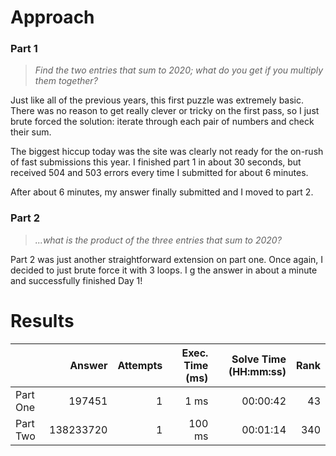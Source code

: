 # Approach
### Part 1
> _Find the two entries that sum to 2020; what do you get if you multiply them together?_

Just like all of the previous years, this first puzzle was extremely basic.
There was no reason to get really clever or tricky on the first pass,
so I just brute forced the solution:
iterate through each pair of numbers and check their sum.

The biggest hiccup today was the site was clearly not ready for the on-rush of fast
submissions this year. I finished part 1 in about 30 seconds, but received 504 and 503
errors every time I submitted for about 6 minutes.

After about 6 minutes, my answer finally submitted and I moved to part 2.

### Part 2
> _...what is the product of the three entries that sum to 2020?_

Part 2 was just another straightforward extension on part one.
Once again, I decided to just brute force it with 3 loops.
I g the answer in about a minute and successfully finished Day 1!

# Results

|    | Answer     | Attempts  | Exec. Time (ms) | Solve Time (HH:mm:ss) | Rank |
| ------ |-----------:| ---------:| -------------------:| ----:| ----:|
| Part One    | 197451     | 1         | 1 ms              | 00:00:42  | 43   |
| Part Two    | 138233720  | 1         | 100 ms            | 00:01:14 | 340  |
